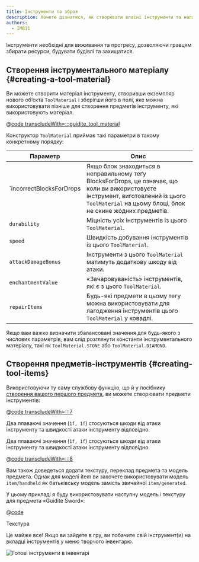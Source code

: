 ```yaml
---
title: Інструменти та зброя
description: Хочете дізнатися, як створювати власні інструменти та налаштовувати їхні властивості? Прочитайте про це тут.
authors:
  - IMB11
---
```


Інструменти необхідні для виживання та прогресу, дозволяючи гравцям збирати ресурси, будувати будівлі та захищатися.

## Створення інструментального матеріалу {#creating-a-tool-material}

Ви можете створити матеріал інструменту, створивши екземпляр нового об’єкта `ToolMaterial` і зберігши його в полі, яке можна використовувати пізніше для створення предметів інструменту, які використовують матеріал.

@[code transcludeWith=:::guidite_tool_material](@/reference/latest/src/main/java/com/example/docs/item/ModItems.java)

Конструктор `ToolMaterial` приймає такі параметри в такому конкретному порядку:

| Параметр                  | Опис                                                                                                                                                                                                              |
| ------------------------- | ----------------------------------------------------------------------------------------------------------------------------------------------------------------------------------------------------------------- |
| \`incorrectBlocksForDrops | Якщо блок знаходиться в неправильному теґу BlocksForDrops, це означає, що коли ви використовуєте інструмент, виготовлений із цього `ToolMaterial` на цьому блоці, блок не скине жодних предметів. |
| `durability`              | Міцність усіх інструментів із цього `ToolMaterial`.                                                                                                                                               |
| `speed`                   | Швидкість добування інструментів із цього `ToolMaterial`.                                                                                                                                         |
| `attackDamageBonus`       | Інструменти з цього `ToolMaterial` матимуть додаткову шкоду від атаки.                                                                                                                            |
| `enchantmentValue`        | «Зачаровуваність» інструментів, які є з цього `ToolMaterial`.                                                                                                                                     |
| `repairItems`             | Будь-які предмети в цьому тегу можна використовувати для лагодження інструментів цього `ToolMaterial` у ковадлі.                                                                                  |

Якщо вам важко визначити збалансовані значення для будь-якого з числових параметрів, вам слід розглянути константи інструментального матеріалу, такі як `ToolMaterial.STONE` або `ToolMaterial.DIAMOND`.

## Створення предметів-інструментів {#creating-tool-items}

Використовуючи ту саму службову функцію, що й у посібнику [створення вашого першого предмета](./first-item), ви можете створювати предмети інструментів:

@[code transcludeWith=:::7](@/reference/latest/src/main/java/com/example/docs/item/ModItems.java)

Два плаваючі значення (`1f, 1f`) стосуються шкоди від атаки інструменту та швидкості атаки інструменту відповідно.

Два плаваючі значення (`1f, 1f`) стосуються шкоди від атаки інструменту та швидкості атаки інструменту відповідно.

@[code transcludeWith=:::8](@/reference/latest/src/main/java/com/example/docs/item/ModItems.java)

Вам також доведеться додати текстуру, переклад предмета та модель предмета. Однак для моделі item ви захочете використовувати модель `item/handheld` як батьківську модель замість звичайної `item/generated`.

У цьому прикладі я буду використовувати наступну модель і текстуру для предмета «Guidite Sword»:

@[code](@/reference/latest/src/main/generated/assets/fabric-docs-reference/models/item/guidite_sword.json)

<DownloadEntry visualURL="/assets/develop/items/tools_0.png" downloadURL="/assets/develop/items/tools_0_small.png">Текстура</DownloadEntry>

Це майже все! Якщо ви зайдете в гру, ви побачите свій інструмент(и) на вкладці інструментів у меню творчого інвентарю.

![Готові інструменти в інвентарі](/assets/develop/items/tools_1.png)
